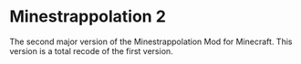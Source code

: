 Minestrappolation 2
========================
The second major version of the Minestrappolation Mod for Minecraft. This version is a total recode of the first version.

